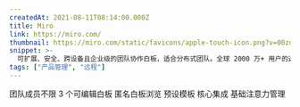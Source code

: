 ```yaml
---
createdAt: 2021-08-11T08:14:00.000Z
title: Miro
link: https://miro.com/
thumbnail: https://miro.com/static/favicons/apple-touch-icon.png?v=00zdoEw6N6
snippet: >-
  可扩展、安全、跨设备且企业级的团队协作白板，适合分布式团队。全球 2000 万+ 用户的选择。
tags: ["产品管理", "远程"]
---
```

团队成员不限
3 个可编辑白板
匿名白板浏览
预设模板
核心集成
基础注意力管理